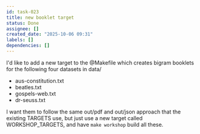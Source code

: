 ```yaml
---
id: task-023
title: new booklet target
status: Done
assignee: []
created_date: "2025-10-06 09:31"
labels: []
dependencies: []
---
```


I'd like to add a new target to the @Makefile which creates bigram booklets for
the following four datasets in data/

- aus-constitution.txt
- beatles.txt
- gospels-web.txt
- dr-seuss.txt

I want them to follow the same out/pdf and out/json approach that the existing
TARGETS use, but just use a new target called WORKSHOP_TARGETS, and have
`make workshop` build all these.
